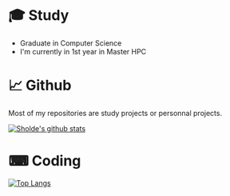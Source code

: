  # 🎓 Study
 
 - Graduate in Computer Science
 - I'm currently in 1st year in Master HPC
 
 # 📈 Github

Most of my repositories are study projects or personnal projects.

[![Sholde's github stats](https://github-readme-stats.vercel.app/api?username=Sholde&show_icons=true)](https://github.com/Sholde)
 
 # ⌨ Coding

[![Top Langs](https://github-readme-stats.vercel.app/api/top-langs/?username=Sholde)](https://github.com/anuraghazra/github-readme-stats)
